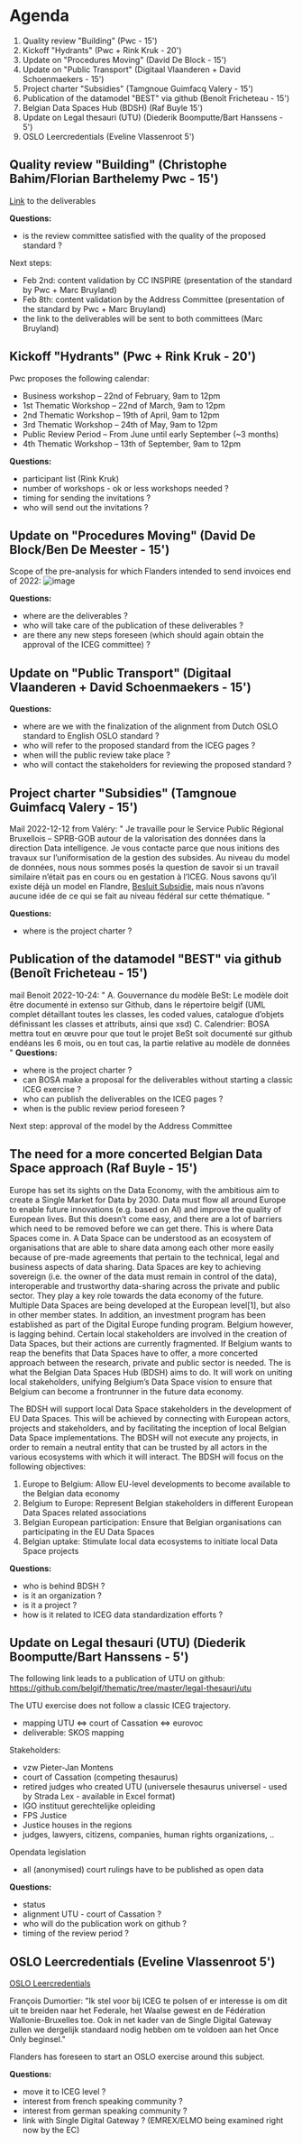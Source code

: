 # Agenda

1. Quality review "Building" (Pwc - 15')
2. Kickoff "Hydrants" (Pwc + Rink Kruk - 20')
3. Update on "Procedures Moving" (David De Block - 15')
4. Update on "Public Transport" (Digitaal Vlaanderen + David Schoenmaekers - 15')
5. Project charter "Subsidies" (Tamgnoue Guimfacq Valery - 15') 
6. Publication of the datamodel "BEST" via github (Benoît Fricheteau - 15')
7. Belgian Data Spaces Hub (BDSH) (Raf Buyle 15')
8. Update on Legal thesauri (UTU) (Diederik Boomputte/Bart Hanssens - 5')
9. OSLO Leercredentials (Eveline Vlassenroot 5')


## Quality review "Building" (Christophe Bahim/Florian Barthelemy Pwc - 15')
[Link](https://belgif.github.io/thematic/models/building/index_en.html#jsonld) to the deliverables

**Questions:**
- is the review committee satisfied with the quality of the proposed standard ?

Next steps:
- Feb 2nd: content validation by CC INSPIRE (presentation of the standard by Pwc + Marc Bruyland)
- Feb 8th: content validation by the Address Committee (presentation of the standard by Pwc + Marc Bruyland)
- the link to the deliverables will be sent to both committees (Marc Bruyland)

## Kickoff "Hydrants" (Pwc + Rink Kruk - 20')
Pwc proposes the following calendar:
-	Business workshop – 22nd of February, 9am to 12pm
-	1st Thematic Workshop – 22nd of March, 9am to 12pm
-	2nd Thematic Workshop – 19th of April, 9am to 12pm
-	3rd Thematic Workshop – 24th of May, 9am to 12pm
-	Public Review Period – From June until early September (~3 months)
-	4th Thematic Workshop – 13th of September, 9am to 12pm

**Questions:**
- participant list (Rink Kruk)
- number of workshops - ok or less workshops needed ?
- timing for sending the invitations ?
- who will send out the invitations ?

## Update on "Procedures Moving" (David De Block/Ben De Meester - 15')
Scope of the pre-analysis for which Flanders intended to send invoices end of 2022:
![image](https://user-images.githubusercontent.com/20465494/212697824-5580ab4f-95a4-454c-871b-33fea2b2ee8b.png)


**Questions:**
- where are the deliverables ?
- who will take care of the publication of these deliverables ?
- are there any new steps foreseen (which should again obtain the approval of the ICEG committee) ?


## Update on "Public Transport" (Digitaal Vlaanderen + David Schoenmaekers - 15')
**Questions:**
- where are we with the finalization of the alignment from Dutch OSLO standard to English OSLO standard ?
- who will refer to the proposed standard from the ICEG pages ?
- when will the public review take place ?
- who will contact the stakeholders for reviewing the proposed standard ? 

## Project charter "Subsidies" (Tamgnoue Guimfacq Valery - 15') 
Mail 2022-12-12 from Valéry:
"
Je travaille pour le Service Public Régional Bruxellois – SPRB-GOB autour de la valorisation des données dans la direction Data intelligence. Je vous contacte parce que nous initions des travaux sur l’uniformisation de la gestion des subsides. 
Au niveau du model de données, nous nous sommes posés la question de savoir si un travail similaire n’était pas en cours ou en gestation à l’ICEG. 
Nous savons qu’il existe déjà un model en Flandre,  [Besluit Subsidie](https://data.vlaanderen.be/doc/applicatieprofiel/besluit-subsidie), mais nous n’avons aucune idée de ce qui se fait au niveau fédéral sur cette thématique.
"

**Questions:**
- where is the project charter ?

## Publication of the datamodel "BEST" via github (Benoît Fricheteau - 15')
mail Benoit 2022-10-24:
"
A. Gouvernance du modèle BeSt: Le modèle doit être documenté in extenso sur Github, dans le répertoire belgif (UML complet détaillant toutes les classes, les coded values, catalogue d’objets définissant les classes et attributs, ainsi que xsd)
C. Calendrier: BOSA mettra tout en œuvre pour que tout le projet BeSt soit documenté sur github endéans les 6 mois, ou en tout cas, la partie relative au modèle de données
"
**Questions:**
- where is the project charter ?
- can BOSA make a proposal for the deliverables without starting a classic ICEG exercise ?
- who can publish the deliverables on the ICEG pages ?
- when is the public review period foreseen ?

Next step: 
approval of the model by the Address Committee

## The need for a more concerted Belgian Data Space approach (Raf Buyle - 15')
Europe has set its sights on the Data Economy, with the ambitious aim to create a Single Market for Data by 2030. Data must flow all around Europe to enable future innovations (e.g. based on AI) and improve the quality of European lives. But this doesn’t come easy, and there are a lot of barriers which need to be removed before we can get there. This is where Data Spaces come in. A Data Space can be understood as an ecosystem of organisations that are able to share data among each other more easily because of pre-made agreements that pertain to the technical, legal and business aspects of data sharing. 
Data Spaces are key to achieving sovereign (i.e. the owner of the data must remain in control of the data), interoperable and trustworthy data-sharing across the private and public sector. They play a key role towards the data economy of the future. Multiple Data Spaces are being developed at the European level[1], but also in other member states. In addition, an investment program has been established as part of the Digital Europe funding program.
Belgium however, is lagging behind. Certain local stakeholders are involved in the creation of Data Spaces, but their actions are currently fragmented. If Belgium wants to reap the benefits that Data Spaces have to offer, a more concerted approach between the research, private and public sector is needed. The is what the Belgian Data Spaces Hub (BDSH) aims to do. It will work on uniting local stakeholders, unifying Belgium’s Data Space vision to ensure that Belgium can become a frontrunner in the future data economy.

The BDSH will support local Data Space stakeholders in the development of EU Data Spaces. This will be achieved by connecting with European actors, projects and stakeholders, and by facilitating the inception of local Belgian Data Space implementations. The BDSH will not execute any projects, in order to remain a neutral entity that can be trusted by all actors in the various ecosystems with which it will interact. The BDSH will focus on the following objectives:
1.	Europe to Belgium: Allow EU-level developments to become available to the Belgian data economy 
2.	Belgium to Europe: Represent Belgian stakeholders in different European Data Spaces related associations
3.	Belgian European participation: Ensure that Belgian organisations can participating in the EU Data Spaces
4.	Belgian uptake: Stimulate local data ecosystems to initiate local Data Space projects

**Questions:**
- who is behind BDSH ? 
- is it an organization ? 
- is it a project ?
- how is it related to ICEG data standardization efforts ?

## Update on Legal thesauri (UTU) (Diederik Boomputte/Bart Hanssens - 5')
The following link leads to a publication of UTU on github: https://github.com/belgif/thematic/tree/master/legal-thesauri/utu

The UTU exercise does not follow a classic ICEG trajectory.
- mapping UTU <=> court of Cassation <=> eurovoc
- deliverable: SKOS mapping

Stakeholders:
- vzw  Pieter-Jan Montens
- court of Cassation (competing thesaurus)
- retired judges who created UTU (universele thesaurus universel - used by Strada Lex - available in Excel format)
- IGO instituut gerechtelijke opleiding
- FPS Justice
- Justice houses in the regions
- judges, lawyers, citizens, companies, human rights organizations, ..

Opendata legislation
- all (anonymised) court rulings have to be published as open data

**Questions:**
- status
- alignment UTU - court of Cassation ?
- who will do the publication work on github ?
- timing of the review period ?

## OSLO Leercredentials (Eveline Vlassenroot 5')
[OSLO Leercredentials](https://data.vlaanderen.be/standaarden/standaard-in-ontwikkeling/vocabularium-en-applicatieprofiel-leercredential.html?_cldee=aFUO6jUdFYY08LyWBatrEioC3RWpgO70BawJ8e2G0Upnmue0_oXlyVYYD4fXCMD7&recipientid=contact-cea8ee18972deb11a813000d3ad7ac46-078d477fca004b5aacfcf30be8620acd&esid=1807d2ce-c990-ed11-aad1-0022489fdf62)

François Dumortier: "Ik stel voor bij ICEG te polsen of er interesse is om dit uit te breiden naar het Federale, het Waalse gewest en de Fédération Wallonie-Bruxelles toe. Ook in net kader van de Single Digital Gateway zullen we dergelijk standaard nodig hebben om te voldoen aan het Once Only beginsel."

Flanders has foreseen to start an OSLO exercise around this subject.

**Questions:** 
- move it to ICEG level ? 
- interest from french speaking community ?
- interest from german speaking community ?
- link with Single Digital Gateway ? (EMREX/ELMO being examined right now by the EC)
